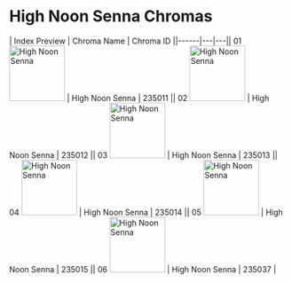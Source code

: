 # High Noon Senna Chromas

| Index  Preview | Chroma Name | Chroma ID ||------|---|---|| 01  <img src='https://raw.communitydragon.org/latest/plugins/rcp-be-lol-game-data/global/default/v1/champion-chroma-images/235/235011.png' alt='High Noon Senna' width='100'> | High Noon Senna | 235011 || 02  <img src='https://raw.communitydragon.org/latest/plugins/rcp-be-lol-game-data/global/default/v1/champion-chroma-images/235/235012.png' alt='High Noon Senna' width='100'> | High Noon Senna | 235012 || 03  <img src='https://raw.communitydragon.org/latest/plugins/rcp-be-lol-game-data/global/default/v1/champion-chroma-images/235/235013.png' alt='High Noon Senna' width='100'> | High Noon Senna | 235013 || 04  <img src='https://raw.communitydragon.org/latest/plugins/rcp-be-lol-game-data/global/default/v1/champion-chroma-images/235/235014.png' alt='High Noon Senna' width='100'> | High Noon Senna | 235014 || 05  <img src='https://raw.communitydragon.org/latest/plugins/rcp-be-lol-game-data/global/default/v1/champion-chroma-images/235/235015.png' alt='High Noon Senna' width='100'> | High Noon Senna | 235015 || 06  <img src='https://raw.communitydragon.org/latest/plugins/rcp-be-lol-game-data/global/default/v1/champion-chroma-images/235/235037.png' alt='High Noon Senna' width='100'> | High Noon Senna | 235037 |